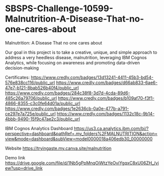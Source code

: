 # SBSPS-Challenge-10599-Malnutrition-A-Disease-That-no-one-cares-about
Malnutrition: A Disease That no one cares about

Our goal in this project is to take a creative, unique, and simple approach to address a very heedless disease, malnutrition, leveraging IBM Cognos Analytics, while focusing on awareness and promoting data-driven decision-making

Certificates:
https://www.credly.com/badges/13d13241-4411-45b3-bd54-576e838cc116/public_url
https://www.credly.com/badges/d66ab833-6ae6-47e7-b121-8bab526b40f4/public_url
https://www.credly.com/badges/284c38f8-3d7d-4cda-89d6-485c26a79706/public_url
https://www.credly.com/badges/b109af70-f3f1-4866-8355-c3c0fe64d01a/public_url
https://www.credly.com/badges/1e2636cb-0a0e-477b-a791-ce297e7a725e/public_url
https://www.credly.com/badges/1132c18c-9b14-4bbb-9490-15f9c47ae2c3/public_url

IBM Cognos Analytics Dashboard
https://us3.ca.analytics.ibm.com/bi/?perspective=dashboard&pathRef=.my_folders%2FMALNUTRITION&action=view&mode=dashboard&subView=model0000018a406edb30_00000000

Website
https://tryingaste.my.canva.site/malnutrition

Demo link
https://drive.google.com/file/d/1Nb5gPpMnqOiWtzYeOviYgqxC8xU06ZH_/view?usp=drive_link
